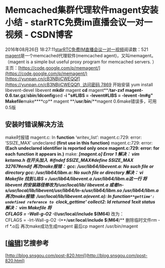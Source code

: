 # Memcached集群代理软件magent安装小结 - starRTC免费im直播会议一对一视频 - CSDN博客
2016年08月26日 18:27:11[starRTC免费IM直播会议一对一视频](https://me.csdn.net/elesos)阅读数：521
[magent](https://code.google.com/p/memagent/)是一个memcached代理软件(memcached agent)，又叫memagent。（magent
 is a simple but useful proxy program for memcached servers. ）
主页：[https://code.google.com/p/memagent/](https://code.google.com/p/memagent/)
[https://yunpan.cn/cB3NBjiCWEQQf](https://yunpan.cn/cB3NBjiCWEQQf)  访问密码 7869
开始安装
yum install libevent-devel libevent
**mkdir** magent
**cd** magent**/****tar**-zxf magent-0.6.tar.gz**/**sbin**/**ldconfig**sed **-i "s#LIBS = -levent#LIBS = -levent -lm#g" Makefile**make****cp** magent **/**usr**/**bin**/**magent
0.6make错误多，可用0.5版
## 安装时错误解决方法
make时报错
magent.c: In **function** ‘writev_list’:
magent.c:729: error: ‘SSIZE_MAX’ undeclared **(**first use **in** this **function****)**
magent.c:729: error: **(**Each undeclared identifier is reported only once
magent.c:729: error: **for** each **function** it appears in.**)**
make: *********[**magent.o**]** Error 1
解决：
**vim** ketama.h
在开头加入    *#ifndef SSIZE_MAX**#define SSIZE_MAX      32767**#endif*
再次make报错：
gcc: **/**usr**/**lib64**/**libevent.a: No such **file** or directory
gcc: **/**usr**/**lib64**/**libm.a: No such **file** or directory
解决：
**vi** Makefile
找到 LIBS = **/**usr**/**lib64**/**libevent.a **/**usr**/**lib64**/**libm.a这一行
将libevent 的安装路径修改为**/**usr**/**local**/**lib**/** libevent.a
或者**ln**-s**/**usr**/**local**/**lib**/**libevent*******/**usr**/**lib64**/****ln**-s**/**usr**/**lib64**/**libm.so **/**usr**/**lib64**/**libm.a
再次make报错:
**/**usr**/**local**/**lib**/**libevent.a**(**event.o**)**: In **function****`**gettime':
undefined reference to `clock_gettime'
collect2: **ld** returned 1**exit** status
解决：
**vim** Makefile
将  
CFLAGS = -Wall-g-O2 -I**/**usr**/**local**/**include $**(**M64**)**
改为：    
CFLAGS = -lrt-Wall-g-O2 -I**/**usr**/**local**/**include $**(**M64**)**
删除临时文件rm -rf *.o后
再次make成功生成magent
最后cp magent /usr/bin/magent
## [[编辑](http://192.168.1.100/elesos_com/index.php?title=Memcached%E4%BB%A3%E7%90%86%E8%BD%AF%E4%BB%B6magent%E5%AE%89%E8%A3%85%E5%B0%8F%E7%BB%93&action=edit&section=2)]艺搜参考
[http://blog.snsgou.com/post-820.html](http://blog.snsgou.com/post-820.html)
